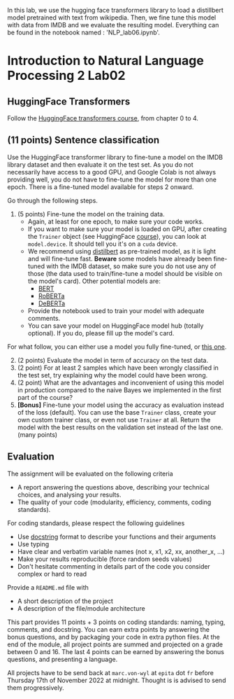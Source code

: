 In this lab, we use the hugging face transformers library to load a distillbert model pretrained with text from wikipedia. Then, we fine tune this model with data from IMDB and we evaluate the resulting model.
Everything can be found in the notebook named : 'NLP_lab06.ipynb'.

# Introduction to Natural Language Processing 2 Lab02

## HuggingFace Transformers

Follow the [HuggingFace transformers course](https://huggingface.co/course/chapter0), from chapter 0 to 4.

## **(11 points)** Sentence classification

Use the HuggingFace transformer library to fine-tune a model on the IMDB library dataset and then evaluate it on the test set. As you do not necessarily have access to a good GPU, and Google Colab is not always providing well, you do not have to fine-tune the model for more than one epoch. There is a fine-tuned model available for steps 2 onward.

Go through the following steps.

1. (5 points) Fine-tune the model on the training data.
   * Again, at least for one epoch, to make sure your code works.
   * If you want to make sure your model is loaded on GPU, after creating the `Trainer` object (see HuggingFace [course](https://huggingface.co/course/chapter3/3?fw=pt)), you can look at `model.device`. It should tell you it's on a `cuda` device.
   * We recommend using [distilbert](https://huggingface.co/distilbert-base-uncased) as pre-trained model, as it is light and will fine-tune fast. **Beware** some models have already been fine-tuned with the IMDB dataset, so make sure you do not use any of those (the data used to train/fine-tune a model should be visible on the model's card). Other potential models are:
      * [BERT](https://huggingface.co/bert-base-uncased)
      * [RoBERTa](https://huggingface.co/roberta-base)
      * [DeBERTa](https://huggingface.co/microsoft/deberta-base)
   * Provide the notebook used to train your model with adequate comments.
   * You can save your model on HuggingFace model hub (totally optional). If you do, please fill up the model's card.
   
For what follow, you can either use a model you fully fine-tuned, or [this one](https://huggingface.co/mvonwyl/distilbert-base-uncased-imdb).

2. (2 points) Evaluate the model in term of accuracy on the test data.
3. (2 point) For at least 2 samples which have been wrongly classified in the test set, try explaining why the model could have been wrong.
4.  (2 point) What are the advantages and inconvenient of using this model in production compared to the naive Bayes we implemented in the first part of the course?
5. **\[Bonus\]** Fine-tune your model using the accuracy as evaluation instead of the loss (default). You can use the base `Trainer` class, create your own custom trainer class, or even not use `Trainer` at all. Return the model with the best results on the validation set instead of the last one. (many points)

## Evaluation

The assignment will be evaluated on the following criteria

* A report answering the questions above, describing your technical choices, and analysing your results.
* The quality of your code (modularity, efficiency, comments, coding standards).

For coding standards, please respect the following guidelines
* Use [docstring](https://www.programiz.com/python-programming/docstrings) format to describe your functions and their arguments
* Use typing
* Have clear and verbatim variable names (not x, x1, x2, xx, another_x, ...)
* Make your results reproducible (force random seeds values)
* Don't hesitate commenting in details part of the code you consider complex or hard to read

Provide a `README.md` file with 
* A short description of the project
* A description of the file/module architecture

This part provides 11 points + 3 points on coding standards: naming, typing, comments, and docstring. You can earn extra points by answering the bonus questions, and by packaging your code in extra python files. At the end of the module, all project points are summed and projected on a grade between 0 and 16. The last 4 points can be earned by answering the bonus questions, and presenting a language.

All projects have to be send back at `marc.von-wyl` at `epita` dot `fr` before Thursday 17th of November 2022 at midnight. Thought is is advised to send them progressively.